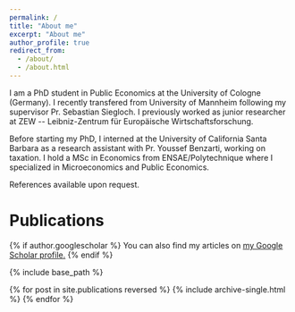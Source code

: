 ```yaml
---
permalink: /
title: "About me"
excerpt: "About me"
author_profile: true
redirect_from: 
  - /about/
  - /about.html
---
```

I am a PhD student in Public Economics at the University of Cologne (Germany). I recently transfered from University of Mannheim following my supervisor Pr. Sebastian Siegloch. I previously worked as junior researcher at ZEW -- Leibniz-Zentrum für Europäische Wirtschaftsforschung.


Before starting my PhD, I interned at the University of California
Santa Barbara as a research assistant with Pr. Youssef Benzarti, working on
taxation. I hold a MSc in Economics from ENSAE/Polytechnique where I specialized in Microeconomics
and Public Economics. 


References available upon request.

# Publications

{% if author.googlescholar %}
  You can also find my articles on <u><a href="{{author.googlescholar}}">my Google Scholar profile</a>.</u>
{% endif %}

{% include base_path %}

{% for post in site.publications reversed %}
  {% include archive-single.html %}
{% endfor %}
